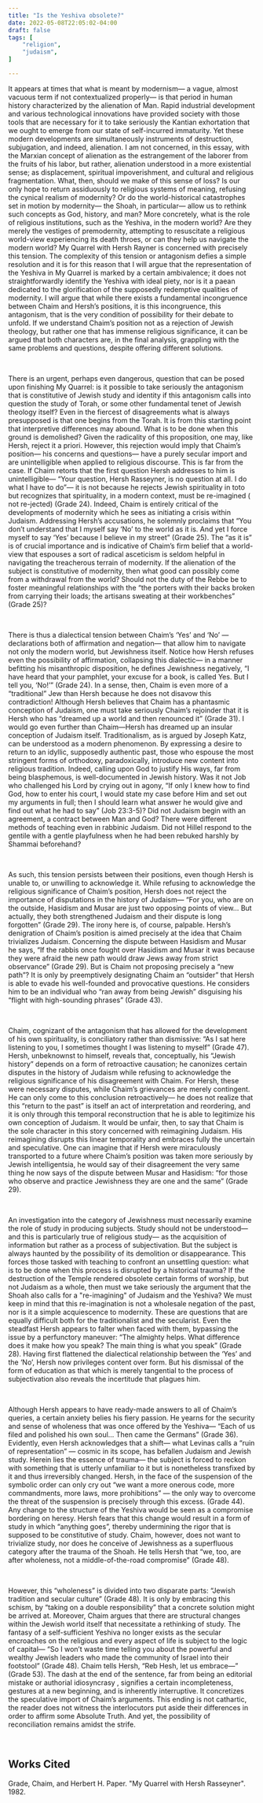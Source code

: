 ```yaml
---
title: "Is the Yeshiva obsolete?"
date: 2022-05-08T22:05:02-04:00
draft: false
tags: [
    "religion",
    "judaism",
]

---
```


It appears at times that what is meant by modernism— a vague, almost vacuous term if not contextualized properly— is that period in human history characterized by the alienation of Man. Rapid industrial development and various technological innovations have provided society with those tools that are necessary for it to take seriously the Kantian exhortation that we ought to emerge from our state of self-incurred immaturity. Yet these modern developments are simultaneously instruments of destruction, subjugation, and indeed, alienation. I am not concerned, in this essay, with the Marxian concept of alienation as the estrangement of the laborer from the fruits of his labor, but rather, alienation understood in a more existential sense; as displacement, spiritual impoverishment, and cultural and religious fragmentation. What, then, should we make of this sense of loss? Is our only hope to return assiduously to religious systems of meaning, refusing the cynical realism of modernity? Or do the world-historical catastrophes set in motion by modernity— the Shoah, in particular— allow us to rethink such concepts as God, history, and man? More concretely, what is the role of religious institutions, such as the Yeshiva, in the modern world? Are they merely the vestiges of premodernity, attempting to resuscitate a religious world-view experiencing its death throes, or can they help us navigate the modern world? My Quarrel with Hersh Rayner is concerned with precisely this tension. The complexity of this tension or antagonism defies a simple resolution and it is for this reason that I will argue that the representation of the Yeshiva in My Quarrel is marked by a certain ambivalence; it does not straightforwardly identify the Yeshiva with ideal piety, nor is it a paean dedicated to the glorification of the supposedly redemptive qualities of modernity. I will argue that while there exists a fundamental incongruence between Chaim and Hersh’s positions, it is this incongruence, this antagonism, that is the very condition of possibility for their debate to unfold. If we understand Chaim’s position not as a rejection of Jewish theology, but rather one that has immense religious significance, it can be argued that both characters are, in the final analysis, grappling with the same problems and questions, despite offering different solutions. 

<br>

There is an urgent, perhaps even dangerous, question that can be posed upon finishing My Quarrel: is it possible to take seriously the antagonism that is constitutive of Jewish study and identity if this antagonism calls into question the study of Torah, or some other fundamental tenet of Jewish theology itself? Even in the fiercest of disagreements what is always presupposed is that one begins from the Torah. It is from this starting point that interpretive differences may abound. What is to be done when this ground is demolished? Given the radicality of this proposition, one may, like Hersh, reject it a priori. However, this rejection would imply that Chaim’s position— his concerns and questions— have a purely secular import and are unintelligible when applied to religious discourse. This is far from the case. If Chaim retorts that the first question Hersh addresses to him is unintelligible— “Your question, Hersh Rasseyner, is no question at all. I do what I have to do”— it is not because he rejects Jewish spirituality in toto but recognizes that spirituality, in a modern context, must be re-imagined ( not re-jected) (Grade 24). Indeed, Chaim is entirely critical of the developments of modernity which he sees as initiating a crisis within Judaism. Addressing Hersh’s accusations, he solemnly proclaims that “You don’t understand that I myself say ‘No’ to the world as it is. And yet I force myself to say ‘Yes’ because I believe in my street” (Grade 25). The “as it is” is of crucial importance and is indicative of Chaim’s firm belief that a world-view that espouses a sort of radical asceticism is seldom helpful in navigating the treacherous terrain of modernity. If the alienation of the subject is constitutive of modernity, then what good can possibly come from a withdrawal from the world? Should not the duty of the Rebbe be to foster meaningful relationships with the “the porters with their backs broken from carrying their loads; the artisans sweating at their workbenches” (Grade 25)? 

<br>

There is thus a dialectical tension between Chaim’s ‘Yes’ and ‘No’ — declarations both of affirmation and negation— that allow him to navigate not only the modern world, but Jewishness itself. Notice how Hersh refuses even the possibility of affirmation, collapsing this dialectic— in a manner befitting his misanthropic disposition, he defines Jewishness negatively, “I have heard that your pamphlet, your excuse for a book, is called Yes. But I tell you, ‘No!’” (Grade 24). In a sense, then, Chaim is even more of a “traditional” Jew than Hersh because he does not disavow this contradiction! Although Hersh believes that Chaim has a phantasmic conception of Judaism, one must take seriously Chaim’s  rejoinder that it is Hersh who has “dreamed up a world and then renounced it” (Grade 31).  I would go even further than Chaim—Hersh has dreamed up an insular conception of Judaism itself. Traditionalism, as is argued by Joseph Katz, can be understood as a modern phenomenon. By expressing a desire to return to an idyllic, supposedly authentic past, those who espouse the most stringent forms of orthodoxy, paradoxically, introduce new content into religious tradition. Indeed, calling upon God to justify His ways, far from being blasphemous, is well-documented in Jewish history. Was it not Job who challenged his Lord by crying out in agony, “If only I knew how to find God, how to enter his court, I would state my case before Him and set out my arguments in full; then I should learn what answer he would give and find out what he had to say” (Job 23:3-5)? Did not Judaism begin with an agreement, a contract between Man and God? There were different methods of teaching even in rabbinic Judaism. Did not Hillel respond to the gentile with a gentle playfulness when he had been rebuked harshly by Shammai beforehand?

<br>
 
 
As such, this tension persists between their positions, even though Hersh is unable to, or unwilling to acknowledge it. While refusing to acknowledge the religious significance of Chaim’s position, Hersh does not reject the importance of disputations in the history of Judaism— “For you, who are on the outside, Hasidism and Musar are just two opposing points of view… But actually, they both strengthened Judaism and their dispute is long forgotten” (Grade 29). The irony here is, of course, palpable. Hersh’s denigration of Chaim’s position is aimed precisely at the idea that Chaim trivializes Judaism. Concerning the dispute between Hasidism and Musar he says, “If the rabbis once fought over  Hasidism and Musar it was because they were afraid the new path would draw Jews away from strict observance” (Grade 29). But is Chaim not proposing precisely a “new path”?  It is only by preemptively designating Chaim an “outsider” that Hersh is able to evade his well-founded and provocative questions. He considers him to be an individual who “ran away from being Jewish” disguising his “flight with high-sounding phrases” (Grade 43). 


<br>
 
Chaim, cognizant of the antagonism that has allowed for the development of his own spirituality, is conciliatory rather than dismissive: “As I sat here listening to you, I sometimes thought I was listening to myself” (Grade 47).
Hersh, unbeknownst to himself, reveals that, conceptually, his  “Jewish history” depends on a form of retroactive causation; he canonizes certain disputes in the history of Judaism while refusing to acknowledge the religious significance of his disagreement with Chaim. For Hersh, these were necessary disputes, while Chaim’s grievances are merely contingent.  He can only come to this conclusion retroactively— he does not realize that this “return to the past” is itself an act of interpretation and reordering, and it is only through this temporal reconstruction that he is able to legitimize his own conception of Judaism. It would be unfair, then, to say that Chaim is the sole character in this story concerned with reimagining Judaism. His reimagining disrupts this linear temporality and embraces fully the uncertain and speculative. One can imagine that if Hersh were miraculously transported to a future where Chaim’s position was taken more seriously by Jewish intelligentsia,  he would say of their disagreement the very same thing he now says of the dispute between Musar and Hasidism: “for those who observe and practice Jewishness they are one and the same” (Grade 29).

<br>

An investigation into the category of Jewishness must necessarily examine the role of study in producing subjects. Study should not be understood— and this is particularly true of religious study— as the acquisition of information but rather as a process of subjectivation. But the subject is always haunted by the possibility of its demolition or disappearance. This forces those tasked with teaching to confront an unsettling question: what is to be done when this process is disrupted by a historical trauma? If the destruction of the Temple rendered obsolete certain forms of worship, but not Judaism as a whole, then must we take seriously the argument that the Shoah also calls for a "re-imagining" of Judaism and the Yeshiva? We must keep in mind that this re-imagination is not a wholesale negation of the past, nor is it a simple acquiescence to modernity.  These are questions that are equally difficult both for the traditionalist and the secularist. Even the steadfast Hersh appears to falter when faced with them, bypassing the issue by a perfunctory maneuver: “The almighty helps. What difference does it make how you speak? The main thing is what you speak” (Grade 28). Having first flattened the dialectical relationship between the ‘Yes’ and the ‘No’, Hersh now privileges content over form. But his dismissal of the form of education as that which is merely tangential to the process of subjectivation also reveals the incertitude that plagues him. 

<br>

Although  Hersh appears to have ready-made answers to all of Chaim’s queries, a certain anxiety belies his fiery passion. He yearns for the security and sense of wholeness that was once offered by the Yeshiva— “Each of us filed and polished his own soul… Then came the Germans” (Grade 36). Evidently, even Hersh acknowledges that a shift— what Levinas calls a “ruin of representation” — cosmic in its scope, has befallen Judaism and Jewish study. Herein lies the essence of trauma— the subject is forced to reckon with something that is utterly unfamiliar to it but is nonetheless transfixed by it and thus irreversibly changed. Hersh, in the face of the suspension of the symbolic order can only cry out “we want a more onerous code, more commandments, more laws, more prohibitions” — the only way to overcome the threat of the suspension is precisely through this excess.  (Grade 44).  Any change to the structure of the Yeshiva would be seen as a compromise bordering on heresy. Hersh fears that this change would result in a form of study in which “anything goes”, thereby undermining the rigor that is supposed to be constitutive of study. Chaim, however, does not want to trivialize study, nor does he conceive of Jewishness as a superfluous category after the trauma of the Shoah. He tells Hersh that “we, too, are after wholeness, not  a middle-of-the-road compromise” (Grade 48). 

<br>

However, this “wholeness” is divided into two disparate parts: “Jewish tradition and secular culture” (Grade 48). It is only by embracing this schism, by “taking on a double responsibility” that a concrete solution might be arrived at. Moreover, Chaim argues that there are structural changes within the Jewish world itself that necessitate a rethinking of study. The fantasy of a self-sufficient Yeshiva no longer exists as the secular encroaches on the religious and every aspect of life is subject to the logic of capital— “So I won’t waste time telling you about the powerful and wealthy Jewish leaders who made the community of Israel into their footstool” (Grade 48). Chaim tells Hersh, “Reb Hesh, let us embrace—” (Grade 53). The dash at the end of the sentence, far from being an editorial mistake or authorial idiosyncrasy , signifies a certain incompleteness, gestures at a new beginning, and is inherently interruptive. It concretizes the speculative import of Chaim’s arguments. This ending is not cathartic, the reader does not witness the interlocutors put aside their differences in order to affirm some Absolute Truth. And yet, the possibility of reconciliation remains amidst the strife.  

<br>

## Works Cited
Grade, Chaim, and Herbert H. Paper. "My Quarrel with Hersh Rasseyner". 1982. 